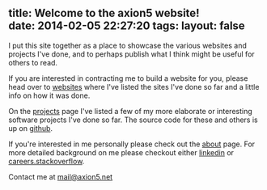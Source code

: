 title: Welcome to the axion5 website!  
date: 2014-02-05 22:27:20 tags: 
layout: false
---
I put this site together as a place to showcase the various websites and
projects I've done, and to perhaps publish what I think might be useful for
others to read.

If you are interested in contracting me to build a website for you, please head
over to [websites](/websites) where I've listed the sites I've done so far and a
little info on how it was done.

On the [projects](/projects) page I've listed a few of my more elaborate or
interesting software projects I've done so far. The source code for these and
others is up on [github](http://github.com/michieljoris).

If you're interested in me personally please check out the [about](/about)
page. For more detailed background on me please checkout either
[linkedin](http://www.linkedin.com/in/michieljoris) or
[careers.stackoverflow](http://careers.stackoverflow.com/michieljoris).

Contact me at [mail@axion5.net](mailto:mail@axion5.net)



